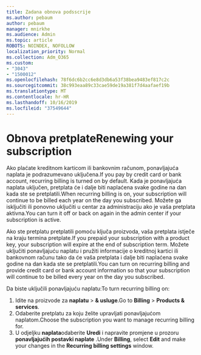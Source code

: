 ```yaml
---
title: Zadana obnova podsscrije
ms.author: pebaum
author: pebaum
manager: mnirkhe
ms.audience: Admin
ms.topic: article
ROBOTS: NOINDEX, NOFOLLOW
localization_priority: Normal
ms.collection: Adm_O365
ms.custom:
- "3043"
- "1500012"
ms.openlocfilehash: 78f6dc6b2cc6e8d3db6a53f38bea9483ef817c2c
ms.sourcegitcommit: 38c993eaa89c33cae59de19a381f7d4aafaef19b
ms.translationtype: MT
ms.contentlocale: hr-HR
ms.lasthandoff: 10/16/2019
ms.locfileid: "37549644"
---
```

# <a name="renewing-your-subscription"></a><span data-ttu-id="88408-102">Obnova pretplate</span><span class="sxs-lookup"><span data-stu-id="88408-102">Renewing your subscription</span></span>

<span data-ttu-id="88408-103">Ako plaćate kreditnom karticom ili bankovnim računom, ponavljajuća naplata je podrazumevano uključena.</span><span class="sxs-lookup"><span data-stu-id="88408-103">If you pay by credit card or bank account, recurring billing is turned on by default.</span></span> <span data-ttu-id="88408-104">Kada je ponavljajuća naplata uključen, pretplata će i dalje biti naplaćena svake godine na dan kada ste se pretplatili.</span><span class="sxs-lookup"><span data-stu-id="88408-104">When recurring billing is on, your subscription will continue to be billed each year on the day you subscribed.</span></span> <span data-ttu-id="88408-105">Možete ga isključiti ili ponovno uključiti u centar za administraciju ako je vaša pretplata aktivna.</span><span class="sxs-lookup"><span data-stu-id="88408-105">You can turn it off or back on again in the admin center if your subscription is active.</span></span>

<span data-ttu-id="88408-106">Ako ste pretplatu pretplatili pomoću ključa proizvoda, vaša pretplata istječe na kraju termina pretplate.</span><span class="sxs-lookup"><span data-stu-id="88408-106">If you prepaid your subscription with a product key, your subscription will expire at the end of subscription term.</span></span> <span data-ttu-id="88408-107">Možete uključiti ponavljajuću naplatu i pružiti informacije o kreditnoj kartici ili bankovnom računu tako da će vaša pretplata i dalje biti naplaćena svake godine na dan kada ste se pretplatili.</span><span class="sxs-lookup"><span data-stu-id="88408-107">You can turn on recurring billing and provide credit card or bank account information so that your subscription will continue to be billed every year on the day you subscribed.</span></span>

<span data-ttu-id="88408-108">Da biste uključili ponavljajuću naplatu:</span><span class="sxs-lookup"><span data-stu-id="88408-108">To turn recurring billing on:</span></span> 

1. <span data-ttu-id="88408-109">Idite na proizvode za **naplatu** > **& usluge**.</span><span class="sxs-lookup"><span data-stu-id="88408-109">Go to **Billing** > **Products & services**.</span></span>
2. <span data-ttu-id="88408-110">Odaberite pretplatu za koju želite upravljati ponavljajućom naplatom.</span><span class="sxs-lookup"><span data-stu-id="88408-110">Choose the subscription you want to manage recurring billing for.</span></span>
3. <span data-ttu-id="88408-111">U odjeljku **naplata**odaberite **Uredi** i napravite promjene u prozoru **ponavljajućih postavki naplate** .</span><span class="sxs-lookup"><span data-stu-id="88408-111">Under **Billing**, select **Edit** and make your changes in the **Recurring billing settings** window.</span></span> 
